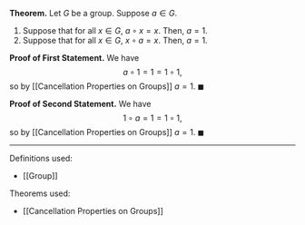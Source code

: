 **Theorem.** Let $G$ be a group. Suppose $a\in G$.
1. Suppose that for all $x\in G$, $a\circ x=x$. Then, $a=1$.
2. Suppose that for all $x\in G$, $x\circ a=x$. Then, $a=1$.

**Proof of First Statement.** We have $$a\circ 1=1=1\circ 1,$$so by [[Cancellation Properties on Groups]] $a=1$. $\blacksquare$

**Proof of Second Statement.** We have $$1\circ a=1=1\circ 1,$$so by [[Cancellation Properties on Groups]] $a=1$. $\blacksquare$
***
Definitions used:
- [[Group]]

Theorems used:
- [[Cancellation Properties on Groups]]